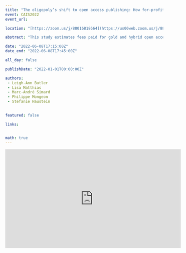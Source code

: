```yaml
---
title: "The oligopoly’s shift to open access publishing: How for-profit publishers benefit from gold and hybrid article processing charges"
event: CAIS2022
event_url: 

location: "[https://zoom.us/j/88016818664](https://us06web.zoom.us/j/88016818664?wd=bWlEMk1oZ3FyWTVFNXZISUh4dlZJdz09)"

abstract: "This study estimates fees paid for gold and hybrid open access articles in journals published by the oligopoly of academic publishers, which acknowledge funding from the Canadian Tri-Agency. It employs bibliometric methods using data from Web of Science, Unpaywall, open datasets of article processing charges list prices as well as historical fees retrieved via the Internet Archive Wayback Machine for journals published by Elsevier, Springer-Nature, Wiley, Sage and Taylor & Francis to estimate article processing charges for open access articles published between 2015 and 2018 that acknowledge funding from the Canadian Federal funding agencies CIHR, NSERC, and SSHRC, as well as grants jointly administered by the Tri-Agency. During the four-year period analyzed, a total of 6,892 gold and 4,097 hybrid articles that acknowledge Tri-Agency funding were identified, for which the total list prices amount to $US 27.6 million."

date: "2022-06-08T17:15:00Z"
date_end: "2022-06-08T17:45:00Z"

all_day: false

publishDate: "2022-01-01T00:00:00Z"

authors:
 - Leigh-Ann Butler 
 - Lisa Matthias
 - Marc-André Simard
 - Philippe Mongeon
 - Stefanie Haustein
 

featured: false

links:


math: true
---
```


<iframe width="560" height="315" src="https://www.youtube.com/embed/Ry9D7qlsJzs" title="YouTube video player" frameborder="0" allow="accelerometer; autoplay; clipboard-write; encrypted-media; gyroscope; picture-in-picture" allowfullscreen></iframe>
